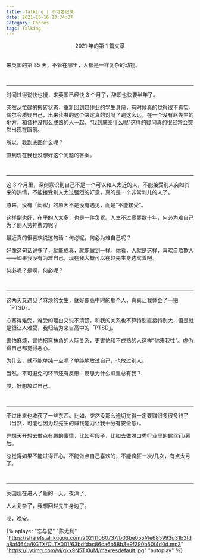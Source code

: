 ```yaml
---
title: Talking | 不可名记录
date: 2021-10-16 23:34:07
Category: Chores
tags: Talking
---
```


<center>2021 年的第 1 篇文章</center>

<br>

来英国的第 85 天，不管在哪里，人都是一样复杂的动物。

<br>

---

时间过得说快也慢，来英国已经快 3 个月了，辞职也快要半年了。

突然从忙碌的搬砖状态，重新回到赶作业的学生身份，有时候真的觉得很不真实。偶尔会质疑自己，出来读书的这个决定真的对吗？跑这么远，在一个没有赵先生的地方，和各种没那么成熟的人一起，“我到底图什么呢”这样的疑问真的很经常会突然出现在眼前。

所以，我到底图什么呢？

直到现在我也没想好这个问题的答案。

<br>

---

这 3 个月里，深刻意识到自己不是一个可以和人太近的人，不能接受别人突如其来的热情，不能接受别人太过强烈的好意，真的是一个非常刺儿的人了。

原来，没有「闺蜜」的原因不是没有遇见，而是“不能接受”。

这样倒也好，在乎的人太多，也是一件负累。人生不过寥寥数十年，何必为难自己为了别人劳神费力呢？

最近真的很喜欢说这句话：何必呢，何必为难自己呢？

好像这句话说多了，就能成真，就能做到一样。你看，人就是这样，喜欢自欺欺人——如果我没有为难自己，现在我大概可以在赵先生身边窝着吧。

何必呢？是啊，何必呢？

<br>

---

这两天又遇见了麻烦的女生，就好像高中时的那个人，真真让我体会了一把「PTSD」。

心塞得难受，难受的理由又说不清楚，和我的关系也不算特别直接特别大，但是就是很让人难受，我归结为来自高中的「PTSD」。

害怕麻烦，害怕拐弯抹角的人际关系，更害怕和不成熟的人这样“你来我往”。虚伪得自己都觉得恶心。

为什么，就不能单纯一点呢？单纯地放过自己，也放过别人。

当然，不可避免的环节还有反思：反思为什么瓜里总有我？

哎，好想放过自己。

<br>

---

不过出来也收获了一些东西。比如，突然没那么迫切觉得一定要赚很多很多钱了（当然，可能也因为赵先生的赚钱能力让我十分有安全感）。

异想天开想去做点有趣的事情，比如写段子，比如去做脱口秀行业里的螺丝钉/幕后。

总觉得如果不能过得开心，不能做点自己喜欢的，不能疯狂一次/几次，有点太亏了。

<br>

---

英国现在进入了新的一天，夜深了。

人太复杂了，我想回赵先生身边了。

哎，晚安。

{% aplayer "忘与记" "陈尤利" "https://sharefs.ali.kugou.com/202111060737/b03be055f4e685993d31b3fda8af464a/KGTX/CLTX001/63bdfdac86ca6b58b3e9f290b50f4d0d.mp3" "https://i.ytimg.com/vi/qkx9N5TXluM/maxresdefault.jpg" "autoplay" %}

<br>







